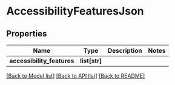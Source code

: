 # AccessibilityFeaturesJson

## Properties
Name | Type | Description | Notes
------------ | ------------- | ------------- | -------------
**accessibility_features** | **list[str]** |  | 

[[Back to Model list]](../README.md#documentation-for-models) [[Back to API list]](../README.md#documentation-for-api-endpoints) [[Back to README]](../README.md)



